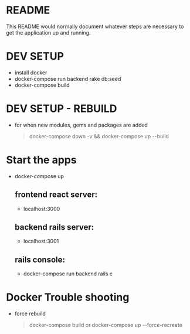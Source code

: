 # README

This README would normally document whatever steps are necessary to get the application up and running.

# DEV SETUP
- install docker
- docker-compose run backend rake db:seed
- docker-compose build

# DEV SETUP - REBUILD
- for when new modules, gems and packages are added
  > docker-compose down -v && docker-compose up --build

# Start the apps
- docker-compose up

  ## frontend react server:
  - localhost:3000

  ## backend rails server:
  - localhost:3001

  ## rails console:
  - docker-compose run backend rails c

# Docker Trouble shooting
  - force rebuild
    > docker-compose build
    or 
    > docker-compose up --force-recreate




